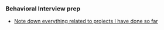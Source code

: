 ### Behavioral Interview prep
 - [Note down everything related to projects I have done so far](https://docs.google.com/document/d/1SVjcKD8syfdwKAGNkG1EQlp8-g5Xzk2XOu_8ambSFAI/edit)
